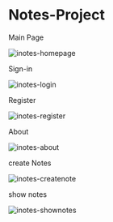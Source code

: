 # Notes-Project

Main Page

![inotes-homepage](https://github.com/user-attachments/assets/1534e156-d4e2-4c6a-b692-0583a9ba3bff)


Sign-in 

![inotes-login](https://github.com/user-attachments/assets/28c4d200-0c39-4988-b557-60ee577944bf)


Register

![inotes-register](https://github.com/user-attachments/assets/0d758b06-8f19-4bf2-8384-e581cbd26a44)


About

![inotes-about](https://github.com/user-attachments/assets/d7704aa4-b669-4635-a059-463eb1fc4f3c)


create Notes

![inotes-createnote](https://github.com/user-attachments/assets/04df5ee8-5760-4119-9d5b-7dc607c36b42)


show notes

![inotes-shownotes](https://github.com/user-attachments/assets/24529711-4473-4322-a517-15dc02bd6c18)


